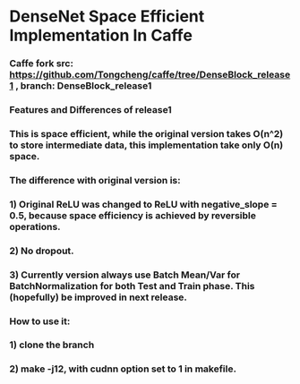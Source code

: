 # DenseNet Space Efficient Implementation In Caffe

### Caffe fork src: https://github.com/Tongcheng/caffe/tree/DenseBlock_release1 , branch: DenseBlock_release1

### Features and Differences of release1

### This is space efficient, while the original version takes O(n^2) to store intermediate data, this implementation take only O(n) space.
### The difference with original version is:
### 1) Original ReLU was changed to ReLU with negative_slope = 0.5, because space efficiency is achieved by reversible operations.
### 2) No dropout.
### 3) Currently version always use Batch Mean/Var for BatchNormalization for both Test and Train phase. This (hopefully) be improved in next release.

### How to use it:
### 1) clone the branch
### 2) make -j12, with cudnn option set to 1 in makefile.
